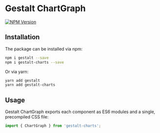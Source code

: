 # Gestalt ChartGraph

[![NPM Version](https://img.shields.io/npm/v/gestalt-charts.svg)](https://www.npmjs.com/package/gestalt-charts)

## Installation

The package can be installed via npm:

```bash
npm i gestalt --save
npm i gestalt-charts --save
```

Or via yarn:

```bash
yarn add gestalt
yarn add gestalt-charts
```

## Usage

Gestalt ChartGraph exports each component as ES6 modules and a single, precompiled CSS file:

```js
import { ChartGraph } from 'gestalt-charts';
```
